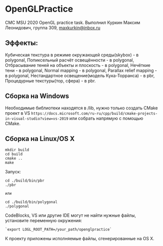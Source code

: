 # OpenGLPractice
CMC MSU 2020 OpenGL practice task. Выполнил Куркин Максим Леонидович, группа 309, maxkurkin@inbox.ru

## Эффекты:  
Кубическая текстура в режиме окружающей среды(skybox) - в polygonal,
Попиксельный расчёт освещённости - в polygonal,
Отбрасывание теней на объекты и плоскость - в polygonal,
Нечёткие тени - в polygonal, 
Normal mapping - в polygonal,
Parallax relief mapping - в polygonal,
Нестандартное освещение(модель Кука-Торранса) - в pbr,
Процедурные текстуры(тор, сфера) - в pbr.



## Сборка на Windows
Необходимые библиотеки находятся в /lib, нужно только создать CMake проект в VS `https://docs.microsoft.com/ru-ru/cpp/build/cmake-projects-in-visual-studio?view=vs-2019` или собрать напрямую с помощью CMake.

## Сборка на Linux/OS X
```
mkdir build
cd build
cmake ..
make
```
Запуск: 
```
cd ./build/bin/pbr
./pbr
 
или 

cd ./build/bin/polygonal
./polygonal
```

CodeBlocks, VS или другие IDE могут не найти нужные файлы, установите переменную окружения:

    `export LOGL_ROOT_PATH=/your_path/openglpractice`

К проекту приложены исполняемые файлы, сгенерированные на OS X.


